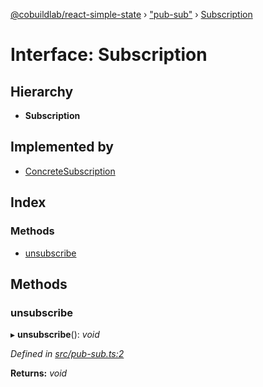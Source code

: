 [@cobuildlab/react-simple-state](../README.md) › ["pub-sub"](../modules/_pub_sub_.md) › [Subscription](_pub_sub_.subscription.md)

# Interface: Subscription

## Hierarchy

* **Subscription**

## Implemented by

* [ConcreteSubscription](../classes/_pub_sub_.concretesubscription.md)

## Index

### Methods

* [unsubscribe](_pub_sub_.subscription.md#unsubscribe)

## Methods

###  unsubscribe

▸ **unsubscribe**(): *void*

*Defined in [src/pub-sub.ts:2](https://github.com/cobuildlab/react-simple-state/blob/d032904/src/pub-sub.ts#L2)*

**Returns:** *void*
